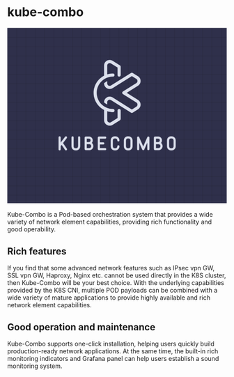 # kube-combo

![Kube-Combo](/docs/images/kubecombo.png)

Kube-Combo is a Pod-based orchestration system that provides a wide variety of network element capabilities, providing rich functionality and good operability.

## Rich features

If you find that some advanced network features such as IPsec vpn GW, SSL vpn GW, Haproxy, Nginx etc. cannot be used directly in the K8S cluster, then Kube-Combo will be your best choice.
With the underlying capabilities provided by the K8S CNI, multiple POD payloads can be combined with a wide variety of mature applications to provide highly available and rich network element capabilities.

## Good operation and maintenance

Kube-Combo supports one-click installation, helping users quickly build production-ready network applications.
At the same time, the built-in rich monitoring indicators and Grafana panel can help users establish a sound monitoring system.
